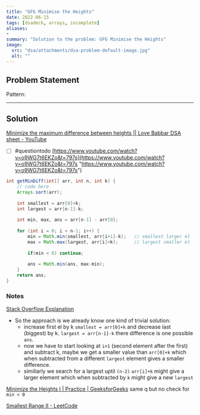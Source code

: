 ```yaml
---
title: "GFG Minimise the Heights"
date: 2022-06-15
tags: [dsadeck, arrays, incomplete]
aliases:
- 
summary: "Solution to the problem: GFG Minimise the Heights"
image:
  src: "dsa/attachments/dsa-problem-default-image.jpg"
  alt: ""
---
```


## Problem Statement


Pattern: 

---

## Solution

[Minimize the maximum difference between heights || Love Babbar DSA sheet - YouTube](https://www.youtube.com/watch?v=Av7vSnPSCtw)

- [ ] #questiontodo [https://www.youtube.com/watch?v=o9WG7t6EKZo&t=797s](https://www.youtube.com/watch?v=o9WG7t6EKZo&t=797s "https://www.youtube.com/watch?v=o9WG7t6EKZo&t=797s")


``` java
int getMinDiff(int[] arr, int n, int k) {
	// code here
	Arrays.sort(arr);
	
	int smallest = arr[0]+k;
	int largest = arr[n-1]-k;
	
	int min, max, ans = arr[n-1] - arr[0];
	
	for (int i = 0; i < n-1; i++) {
		min = Math.min(smallest, arr[i+1]-k);   // smallest larger el
		max = Math.max(largest, arr[i]+k);      // largest smaller el
	 
		if(min < 0) continue;
		
		ans = Math.min(ans, max-min);
	}
	return ans;
}
```

### Notes
[Stack Overflow Explanation](https://stackoverflow.com/questions/32233916/minimum-difference-between-heights-of-towers/63220955#63220955)
	
- So the approach is we already know one kind of trivial solution:
	- increase first el by k `smallest = arr[0]+k` and decrease last (biggest) by k. `largest = arr[n-1]-k` there difference is one possible `ans`.
	- now we have to start looking at `i+1` (second element after the first) and subtract k, maybe we get a smaller value than `arr[0]+k` which when subtracted from a different `largest` element gives a smaller difference.
	- similiarly we search for a largest uptil `(n-2)` `arr[i]+k` might give a larger element which when subtracted by `k` might give a new `largest`

[Minimize the Heights I | Practice | GeeksforGeeks](https://practice.geeksforgeeks.org/problems/minimize-the-heights-i/1/)
same q but no check for `min < 0`

[Smallest Range II - LeetCode](https://leetcode.com/problems/smallest-range-ii/)